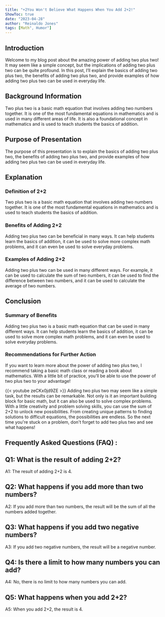 ```yaml
---
title: "+2You Won't Believe What Happens When You Add 2+2!"
ShowToc: true 
date: "2023-04-28"
author: "Reinaldo Jones" 
tags: [Math", Humor"]
---
```

## Introduction

Welcome to my blog post about the amazing power of adding two plus two! It may seem like a simple concept, but the implications of adding two plus two can be quite profound. In this post, I’ll explain the basics of adding two plus two, the benefits of adding two plus two, and provide examples of how adding two plus two can be used in everyday life. 

## Background Information

Two plus two is a basic math equation that involves adding two numbers together. It is one of the most fundamental equations in mathematics and is used in many different areas of life. It is also a foundational concept in mathematics and is used to teach students the basics of addition. 

## Purpose of Presentation

The purpose of this presentation is to explain the basics of adding two plus two, the benefits of adding two plus two, and provide examples of how adding two plus two can be used in everyday life. 

## Explanation

### Definition of 2+2

Two plus two is a basic math equation that involves adding two numbers together. It is one of the most fundamental equations in mathematics and is used to teach students the basics of addition. 

### Benefits of Adding 2+2

Adding two plus two can be beneficial in many ways. It can help students learn the basics of addition, it can be used to solve more complex math problems, and it can even be used to solve everyday problems. 

### Examples of Adding 2+2

Adding two plus two can be used in many different ways. For example, it can be used to calculate the sum of two numbers, it can be used to find the difference between two numbers, and it can be used to calculate the average of two numbers. 

## Conclusion

### Summary of Benefits

Adding two plus two is a basic math equation that can be used in many different ways. It can help students learn the basics of addition, it can be used to solve more complex math problems, and it can even be used to solve everyday problems. 

### Recommendations for Further Action

If you want to learn more about the power of adding two plus two, I recommend taking a basic math class or reading a book about mathematics. With a little bit of practice, you’ll be able to use the power of two plus two to your advantage!

{{< youtube zeCKx0jd9ZE >}} 
Adding two plus two may seem like a simple task, but the results can be remarkable. Not only is it an important building block for basic math, but it can also be used to solve complex problems. With a little creativity and problem solving skills, you can use the sum of 2+2 to unlock new possibilities. From creating unique patterns to finding solutions to difficult equations, the possibilities are endless. So the next time you're stuck on a problem, don't forget to add two plus two and see what happens!

## Frequently Asked Questions (FAQ) :
## Q1: What is the result of adding 2+2?
A1: The result of adding 2+2 is 4.

## Q2: What happens if you add more than two numbers?
A2: If you add more than two numbers, the result will be the sum of all the numbers added together.

## Q3: What happens if you add two negative numbers?
A3: If you add two negative numbers, the result will be a negative number.

## Q4: Is there a limit to how many numbers you can add?
A4: No, there is no limit to how many numbers you can add.

## Q5: What happens when you add 2+2?
A5: When you add 2+2, the result is 4.





